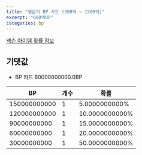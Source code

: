 ```yaml
---
title: "행운의 BP 카드 (300억 ~ 1500억)"
excerpt: "600억BP"
categories: bp
---
```

[넥슨 아이템 확률 정보](http://iteminfo.nexon.com/probability/fo4?sn=7387)

## 기댓값
  - BP 카드 60000000000.0BP

|BP|개수|확률|
|---|---|---|
|150000000000|1|5.0000000000%|
|120000000000|1|10.0000000000%|
|90000000000|1|15.0000000000%|
|60000000000|1|20.0000000000%|
|30000000000|1|50.0000000000%|
